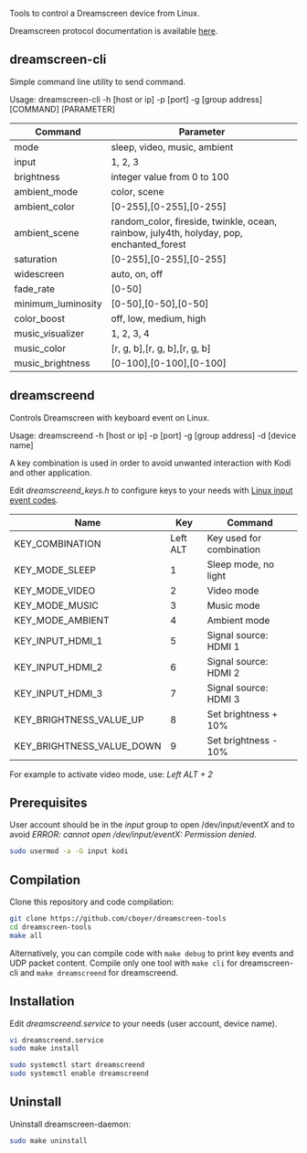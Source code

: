Tools to control a Dreamscreen device from Linux.

Dreamscreen protocol documentation is available [here](https://planet.neeo.com/media/80x1kj/download/dreamscreen-v2-wifi-udp-protocol.pdf).

## dreamscreen-cli
Simple command line utility to send command.

Usage: dreamscreen-cli -h [host or ip] -p [port] -g [group address] [COMMAND] [PARAMETER]

Command             | Parameter
---                 |---
mode                | sleep, video, music, ambient
input               | 1, 2, 3
brightness          | integer value from 0 to 100
ambient_mode        | color, scene
ambient_color       | [0-255],[0-255],[0-255]
ambient_scene       | random_color, fireside, twinkle, ocean, rainbow, july4th, holyday, pop, enchanted_forest
saturation          | [0-255],[0-255],[0-255]
widescreen          | auto, on, off
fade_rate           | [0-50]
minimum_luminosity  | [0-50],[0-50],[0-50]
color_boost         | off, low, medium, high
music_visualizer    | 1, 2, 3, 4
music_color         | [r, g, b],[r, g, b],[r, g, b]
music_brightness    | [0-100],[0-100],[0-100]


## dreamscreend
Controls Dreamscreen with keyboard event on Linux.

Usage: dreamscreend -h [host or ip] -p [port] -g [group address] -d [device name]

A key combination is used in order to avoid unwanted interaction with Kodi and other application.

Edit *dreamscreend_keys.h* to configure keys to your needs with [Linux input event codes](https://github.com/torvalds/linux/blob/master/include/uapi/linux/input-event-codes.h).

Name | Key | Command
--- | --- | ---
KEY_COMBINATION | Left ALT | Key used for combination
KEY_MODE_SLEEP | 1 | Sleep mode, no light
KEY_MODE_VIDEO | 2 | Video mode
KEY_MODE_MUSIC | 3 | Music mode
KEY_MODE_AMBIENT | 4 | Ambient mode
KEY_INPUT_HDMI_1 | 5 | Signal source: HDMI 1
KEY_INPUT_HDMI_2 | 6 | Signal source: HDMI 2
KEY_INPUT_HDMI_3 | 7 | Signal source: HDMI 3
KEY_BRIGHTNESS_VALUE_UP | 8 | Set brightness + 10%
KEY_BRIGHTNESS_VALUE_DOWN | 9 | Set brightness - 10%

For example to activate video mode, use: *Left ALT + 2*


## Prerequisites
User account should be in the *input* group to open /dev/input/eventX and to avoid *ERROR: cannot open /dev/input/eventX: Permission denied.*

```bash
sudo usermod -a -G input kodi
```

## Compilation
Clone this repository and code compilation:
```bash
git clone https://github.com/cboyer/dreamscreen-tools
cd dreamscreen-tools
make all
```

Alternatively, you can compile code with `make debug` to print key events and UDP packet content.
Compile only one tool with `make cli` for dreamscreen-cli and `make dreamscreend` for dreamscreend.

## Installation
Edit *dreamscreend.service* to your needs (user account, device name).
```bash
vi dreamscreend.service
sudo make install

sudo systemctl start dreamscreend
sudo systemctl enable dreamscreend
```

## Uninstall
Uninstall dreamscreen-daemon:
```bash
sudo make uninstall
```
